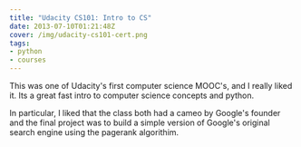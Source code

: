 ```yaml
---
title: "Udacity CS101: Intro to CS"
date: 2013-07-10T01:21:48Z
cover: /img/udacity-cs101-cert.png
tags:
- python
- courses
---
```


This was one of Udacity's first computer science MOOC's, and I really liked it. Its a great fast intro to computer science concepts and python.

In particular, I liked that the class both had a cameo by Google's founder and the final project was to build a simple version of Google's original search engine using the pagerank algorithim.